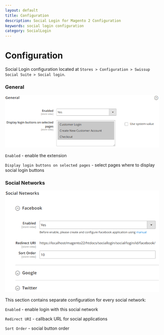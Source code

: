 ```yaml
---
layout: default
title: Configuration
description: Social Login for Magento 2 Configuration
keywords: social login configuration
category: SocialLogin
---
```


# Configuration

Social Login configuration located at
`Stores > Configuration > Swissup Social Suite > Social login`.

### General

![General Configuration](/images/m2/sociallogin/config/general.png)

`Enabled` - enable the extension

`Display login buttons on selected pages` - select pages where to display social login buttons

### Social Networks

![Social Networks Configuration](/images/m2/sociallogin/config/networks.png)

This section contains separate configuration for every social network:

`Enabled` - enable login with this social network

`Redirect URI` - callback URL for social applications

`Sort Order` - social button order

